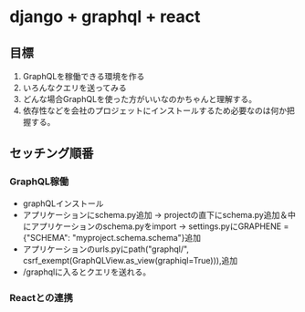 # django + graphql + react
## 目標
1. GraphQLを稼働できる環境を作る
2. いろんなクエリを送ってみる
2. どんな場合GraphQLを使った方がいいなのかちゃんと理解する。
3. 依存性などを会社のプロジェットにインストールするため必要なのは何か把握する。

## セッチング順番
### GraphQL稼働
 * graphQLインストール
 * アプリケーションにschema.py追加 → projectの直下にschema.py追加＆中にアプリケーションのschema.pyをimport → settings.pyにGRAPHENE = {"SCHEMA": "myproject.schema.schema"}追加
 * アプリケーションのurls.pyにpath("graphql/", csrf_exempt(GraphQLView.as_view(graphiql=True))),追加
 * /graphqlに入るとクエリを送れる。

### Reactとの連携



